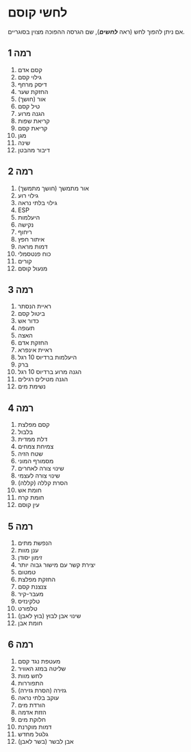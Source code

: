 # לחשי קוסם

אם ניתן להפוך לחש (ראה ***לחשים***), שם הגרסה ההפוכה מצוין בסוגריים.

## רמה 1

1. קסם אדם
2. גילוי קסם
3. דיסק מרחף
4. החזקת שער
5. אור (חושך)
6. טיל קסם
7. הגנה מרוע
8. קריאת שפות
9. קריאת קסם
10. מגן
11. שינה
12. דיבור מהבטן

## רמה 2

1. אור מתמשך (חושך מתמשך)
2. גילוי רוע
3. גילוי בלתי נראה
4. ESP
5. היעלמות
6. נקישה
7. ריחוף
8. איתור חפץ
9. דמות מראה
10. כוח פנטסמלי
11. קורים
12. מנעול קוסם

## רמה 3

1. ראיית הנסתר
2. ביטול קסם
3. כדור אש
4. תעופה
5. האצה
6. החזקת אדם
7. ראיית אינפרא
8. היעלמות ברדיוס 10 רגל
9. ברק
10. הגנה מרוע ברדיוס 10 רגל
11. הגנה מטילים רגילים
12. נשימת מים

## רמה 4

1. קסם מפלצת
2. בלבול
3. דלת ממדית
4. צמיחת צמחים
5. שטח הזיה
6. מסמורף המוני
7. שינוי צורה לאחרים
8. שינוי צורה לעצמי
9. הסרת קללה (קללה)
10. חומת אש
11. חומת קרח
12. עין קוסם

## רמה 5

1. הנפשת מתים
2. ענן מוות
3. זימון יסודן
4. יצירת קשר עם מישור גבוה יותר
5. טמטום
6. החזקת מפלצת
7. צנצנת קסם
8. מעבר-קיר
9. טלקינזיס
10. טלפורט
11. שינוי אבן לבוץ (בוץ לאבן)
12. חומת אבן

## רמה 6

1. מעטפת נגד קסם
2. שליטה במזג האוויר
3. לחש מוות
4. התפוררות
5. גזירה (הסרת גזירה)
6. עוקב בלתי נראה
7. הורדת מים
8. הזזת אדמה
9. חלוקת מים
10. דמות מוקרנת
11. גלגול מחדש
12. אבן לבשר (בשר לאבן)